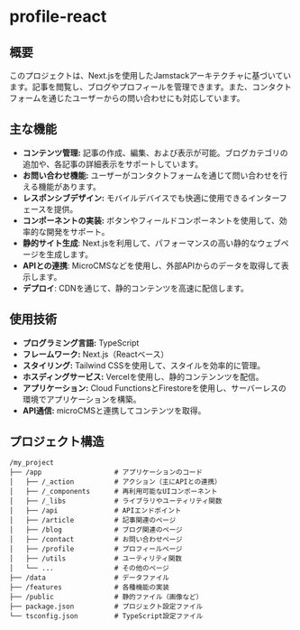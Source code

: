 # profile-react

## 概要

このプロジェクトは、Next.jsを使用したJamstackアーキテクチャに基づいています。記事を閲覧し、ブログやプロフィールを管理できます。また、コンタクトフォームを通じたユーザーからの問い合わせにも対応しています。

## 主な機能

- **コンテンツ管理:** 記事の作成、編集、および表示が可能。ブログカテゴリの追加や、各記事の詳細表示をサポートしています。
- **お問い合わせ機能:** ユーザーがコンタクトフォームを通じて問い合わせを行える機能があります。
- **レスポンシブデザイン:** モバイルデバイスでも快適に使用できるインターフェースを提供。
- **コンポーネントの実装:** ボタンやフィールドコンポーネントを使用して、効率的な開発をサポート。
- **静的サイト生成**: Next.jsを利用して、パフォーマンスの高い静的なウェブページを生成します。
- **APIとの連携**: MicroCMSなどを使用し、外部APIからのデータを取得して表示します。
- **デプロイ**: CDNを通じて、静的コンテンツを高速に配信します。

## 使用技術

- **プログラミング言語:** TypeScript
- **フレームワーク:** Next.js（Reactベース）
- **スタイリング:** Tailwind CSSを使用して、スタイルを効率的に管理。
- **ホスディングサービス:** Vercelを使用し、静的コンテンンツを配信。
- **アプリケーション:** Cloud FunctionsとFirestoreを使用し、サーバーレスの環境でアプリケーションを構築。
- **API通信:** microCMSと連携してコンテンツを取得。

## プロジェクト構造

```
/my_project
├── /app                  # アプリケーションのコード
│   ├── /_action          # アクション（主にAPIとの連携）
│   ├── /_components      # 再利用可能なUIコンポーネント
│   ├── /_libs            # ライブラリやユーティリティ関数
│   ├── /api              # APIエンドポイント
│   ├── /article          # 記事関連のページ
│   ├── /blog             # ブログ関連のページ
│   ├── /contact          # お問い合わせページ
│   ├── /profile          # プロフィールページ
│   ├── /utils            # ユーティリティ関数
│   └── ...               # その他のページ
├── /data                 # データファイル
├── /features             # 各種機能の実装
├── /public               # 静的ファイル（画像など）
├── package.json          # プロジェクト設定ファイル
└── tsconfig.json         # TypeScript設定ファイル
```